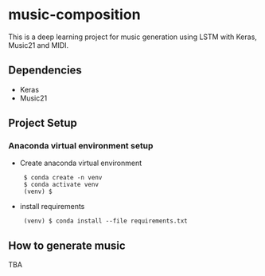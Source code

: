 # music-composition
This is a deep learning project for music generation using LSTM with Keras, Music21 and MIDI.
## Dependencies
 - Keras
 - Music21

## Project Setup
### Anaconda virtual environment setup
- Create anaconda virtual environment
  ```shell
   $ conda create -n venv
   $ conda activate venv
   (venv) $
  ```
- install requirements
  ```shell
   (venv) $ conda install --file requirements.txt
  ```

## How to generate music
TBA
